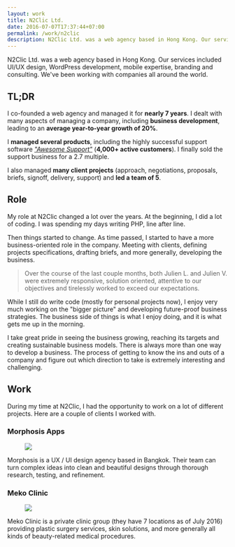```yaml
---
layout: work
title: N2Clic Ltd.
date: 2016-07-07T17:37:44+07:00
permalink: /work/n2clic
description: N2Clic Ltd. was a web agency based in Hong Kong. Our services included UI/UX design, WordPress development, mobile expertise, branding and consulting. We've been working with companies all around the world
---
```


N2Clic Ltd. was a web agency based in Hong Kong. Our services included UI/UX design, WordPress development, mobile expertise, branding and consulting. We've been working with companies all around the world.

## TL;DR

I co-founded a web agency and managed it for **nearly 7 years**. I dealt with many aspects of managing a company, including **business development**, leading to an **average year-to-year growth of 20%**.

I **managed several products**, including the highly successful support software [*"Awesome Support"*](/work/awesome-support) (**4,000+ active customers**). I finally sold the support business for a 2.7 multiple.

I also managed **many client projects** (approach, negotiations, proposals, briefs, signoff, delivery, support) and **led a team of 5**.

## Role

My role at N2Clic changed a lot over the years. At the beginning, I did a lot of coding. I was spending my days writing PHP, line after line.

Then things started to change. As time passed, I started to have a more business-oriented role in the company. Meeting with clients, defining projects specifications, drafting briefs, and more generally, developing the business.

> Over the course of the last couple months, both Julien L. and Julien V. were extremely responsive, solution oriented, attentive to our objectives and tirelessly worked to exceed our expectations.

While I still do write code (mostly for personal projects now), I enjoy very much working on the "bigger picture" and developing future-proof business strategies. The business side of things is what I enjoy doing, and it is what gets me up in the morning.

I take great pride in seeing the business growing, reaching its targets and creating sustainable business models. There is always more than one way to develop a business. The process of getting to know the ins and outs of a company and figure out which direction to take is extremely interesting and challenging.

## Work

During my time at N2Clic, I had the opportunity to work on a lot of different projects. Here are a couple of clients I worked with.

### Morphosis Apps

<figure>
    <a href="https://www.behance.net/gallery/11181491/Morphosis-Ltd" target="_blank"><img src="https://res.cloudinary.com/julien731/image/upload/v1468158717/morphosis_oasx66.png"></a>
</figure>

Morphosis is a UX / UI design agency based in Bangkok. Their team can turn complex ideas into clean and beautiful designs through thorough research, testing, and refinement.

### Meko Clinic

<figure>
    <a href="#" target="_blank"><img src="https://res.cloudinary.com/julien731/image/upload/v1468503779/meko_l0abfe.jpg"></a>
</figure>

Meko Clinic is a private clinic group (they have 7 locations as of July 2016) providing plastic surgery services, skin solutions, and more generally all kinds of beauty-related medical procedures.